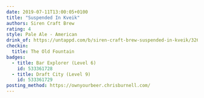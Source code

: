 ```yaml
---
date: 2019-07-11T13:00:05+0100
title: "Suspended In Kveik"
authors: Siren Craft Brew
rating: 4
style: Pale Ale - American
drink_of: https://untappd.com/b/siren-craft-brew-suspended-in-kveik/3267633
checkin:
  title: The Old Fountain
badges:
  - title: Bar Explorer (Level 6)
    id: 533361728
  - title: Draft City (Level 9)
    id: 533361729
posting_method: https://ownyourbeer.chrisburnell.com/
---
```

